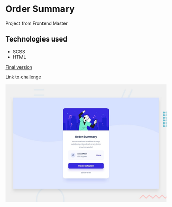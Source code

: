 # Order Summary

Project from Frontend Master 

## Technologies used
* SCSS
* HTML


[Final version](https://angron-dev.github.io/Order-Summary/)

[Link to challenge](https://www.frontendmentor.io/challenges/order-summary-component-QlPmajDUj)

![Design preview for the Order summary card coding challenge](./design/desktop-preview.jpg)

